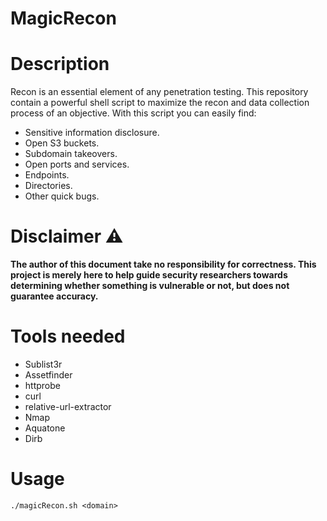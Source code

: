 # MagicRecon

# Description
Recon is an essential element of any penetration testing. This repository contain a powerful shell script to maximize the recon and data collection process of an objective. With this script you can easily find:

* Sensitive information disclosure.
* Open S3 buckets.
* Subdomain takeovers.
* Open ports and services.
* Endpoints.
* Directories.
* Other quick bugs.


# Disclaimer :warning:
**The author of this document take no responsibility for correctness. This project is merely here to help guide security researchers towards determining whether something is vulnerable or not, but does not guarantee accuracy.**

# Tools needed
* Sublist3r 
* Assetfinder
* httprobe 
* curl
* relative-url-extractor
* Nmap
* Aquatone
* Dirb

# Usage
```
./magicRecon.sh <domain>
```

